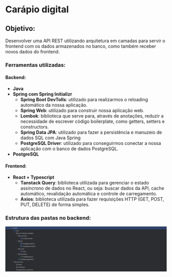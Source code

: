 # Carápio digital
## Objetivo:
Desenvolver uma API REST utilizando arquitetura em camadas para servir o frontend com os
dados armazenados no banco, como também receber novos dados do frontend.
### Ferramentas utilizadas:
#### Backend:
* **Java**
* **Spring com Spring Initializr**
  * **Spring Boot DevTolls**: utilizado para realizarmos o reloading automático da nossa aplicação.
  * **Spring Web**: utilizado para construir nossa aplicação web.
  * **Lombok**: biblioteca que serve para, através de anotações, reduzir a necessidade de escrever código boilerplate, 
                como getters, setters e constructors.
  * **Spring Data JPA**:  utilizado para fazer a persistência e manuzeio de dados SQL com Java Spring
  * **PostgreSQL Driver**: utilizado para conseguirmos conectar a nossa aplicação com o banco de dados PostgreSQL.
* **PostgreSQL**
#### Frontend:
* **React + Typescript**
  * **Tanstack Query**: biblioteca utilizada para gerenciar o estado assíncrono de dados 
                        no React, ou seja: buscar dados da API, cache automático, revalidação
                        automática e controle de carregamento.
  * **Axios**: biblioteca utilizada para fazer requisições HTTP (GET, POST, PUT, DELETE) de forma simples.

### Estrutura das pastas no backend:
![estrutura das pastas](/img/estruturapastasback.png)